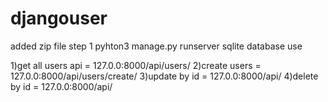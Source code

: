 # djangouser
added zip file
step 1   pyhton3 manage.py runserver 
sqlite database use

1)get all users api = 127.0.0:8000/api/users/   2)create users = 127.0.0:8000/api/users/create/   3)update by id = 127.0.0:8000/api/<id>   4)delete by id = 127.0.0:8000/api/<id>

